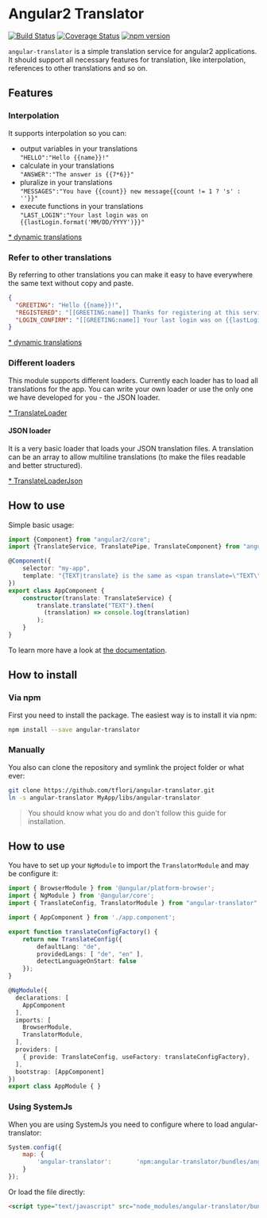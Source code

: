 # Angular2 Translator

[![Build Status](https://travis-ci.org/tflori/angular-translator.svg?branch=master)](https://travis-ci.org/tflori/angular-translator)
[![Coverage Status](https://coveralls.io/repos/github/tflori/angular-translator/badge.svg?branch=master)](https://coveralls.io/github/tflori/angular-translator?branch=master)
[![npm version](https://badge.fury.io/js/angular-translator.svg)](https://badge.fury.io/js/angular-translator)

`angular-translator` is a simple translation service for angular2 applications. It should support all necessary
features for translation, like interpolation, references to other translations and so on.

## Features

### Interpolation

It supports interpolation so you can:

- output variables in your translations  
  `"HELLO":"Hello {{name}}!"`
- calculate in your translations  
  `"ANSWER":"The answer is {{7*6}}"`
- pluralize in your translations  
  `"MESSAGES":"You have {{count}} new message{{count != 1 ? 's' : ''}}"`
- execute functions in your translations  
  `"LAST_LOGIN":"Your last login was on {{lastLogin.format('MM/DD/YYYY')}}"`
  
[* dynamic translations](https://tflori.github.io/angular-translator/dynamize.html)
  
### Refer to other translations

By referring to other translations you can make it easy to have everywhere the same text without copy and paste.

```json
{
  "GREETING": "Hello {{name}}!",
  "REGISTERED": "[[GREETING:name]] Thanks for registering at this service.",
  "LOGIN_CONFIRM": "[[GREETING:name]] Your last login was on {{lastLogin.format('L')}}."
}
```

[* dynamic translations](https://tflori.github.io/angular-translator/dynamize.html)

### Different loaders

This module supports different loaders. Currently each loader has to load all translations for the app. You can write
your own loader or use the only one we have developed for you - the JSON loader.

[* TranslateLoader](https://tflori.github.io/angular-translator/TranslateLoader.html)

#### JSON loader

It is a very basic loader that loads your JSON translation files. A translation can be an array to allow multiline
translations (to make the files readable and better structured).

[* TranslateLoaderJson](https://tflori.github.io/angular-translator/TranslateLoaderJson.html)

## How to use

Simple basic usage:

```ts
import {Component} from "angular2/core";
import {TranslateService, TranslatePipe, TranslateComponent} from "angular-translator";

@Component({
    selector: "my-app",
    template: "{TEXT|translate} is the same as <span translate=\"TEXT\"></span>"
})
export class AppComponent {
    constructor(translate: TranslateService) {
        translate.translate("TEXT").then(
          (translation) => console.log(translation)
        );
    }
}
```

To learn more have a look at [the documentation](https://tflori.github.io/angular-translator/).

## How to install

### Via npm

First you need to install the package. The easiest way is to install it via npm:

```bash
npm install --save angular-translator
```

### Manually

You also can clone the repository and symlink the project folder or what ever:

```bash
git clone https://github.com/tflori/angular-translator.git
ln -s angular-translator MyApp/libs/angular-translator
```

> You should know what you do and don't follow this guide for installation.

## How to use

You have to set up your `NgModule` to import the `TranslatorModule` and may be configure it:

```ts
import { BrowserModule } from '@angular/platform-browser';
import { NgModule } from '@angular/core';
import { TranslateConfig, TranslatorModule } from "angular-translator";

import { AppComponent } from './app.component';

export function translateConfigFactory() {
    return new TranslateConfig({
        defaultLang: "de",
        providedLangs: [ "de", "en" ],
        detectLanguageOnStart: false
    });
}

@NgModule({
  declarations: [
    AppComponent
  ],
  imports: [
    BrowserModule,
    TranslatorModule,
  ],
  providers: [
    { provide: TranslateConfig, useFactory: translateConfigFactory},
  ],
  bootstrap: [AppComponent]
})
export class AppModule { }
```

### Using SystemJs

When you are using SystemJs you need to configure where to load angular-translator:

```js
System.config({
    map: {
        'angular-translator':       'npm:angular-translator/bundles/angular-translator.js'
    }
});
```
 
Or load the file directly:

```html
<script type="text/javascript" src="node_modules/angular-translator/bundles/angular-translator.js"></script>
```

